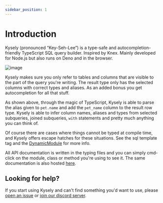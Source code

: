 ```yaml
---
sidebar_position: 1
---
```


# Introduction

Kysely (pronounced “Key-Seh-Lee”) is a type-safe and autocompletion-friendly TypeScript SQL query builder. Inspired by Knex. Mainly developed for Node.js but also runs on Deno and in the browser.

![image](https://github.com/kysely-org/kysely/raw/master/assets/demo.gif)

Kysely makes sure you only refer to tables and columns that are visible to the part of the query you're writing. The result type only has the selected columns with correct types and aliases. As an added bonus you get autocompletion for all that stuff.

As shown above, through the magic of TypeScript, Kysely is able to parse the alias given to `pet.name` and add the `pet_name` column to the result row type. Kysely is able to infer column names, aliases and types from selected subqueries, joined subqueries, `with` statements and pretty much anything you can think of.

Of course there are cases where things cannot be typed at compile time, and Kysely offers escape hatches for these situations. See the sql template tag and the [DynamicModule](https://kysely-org.github.io/kysely/classes/DynamicModule.html) for more info.

All API documentation is written in the typing files and you can simply cmd-click on the module, class or method you're using to see it. The same documentation is also hosted [here](https://kysely-org.github.io/kysely).

## Looking for help?

If you start using Kysely and can't find something you'd want to use, please [open an issue](https://github.com/kysely-org/kysely/issues) or [join our discord server](https://discord.gg/xyBJ3GwvAm).
